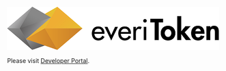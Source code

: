 ![everiToken Logo](./logo.png)

Please visit [Developer Portal](https://www.everitoken.io/developers/apis,_sdks_and_tools/api_reference).
